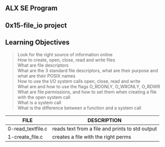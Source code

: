 ## ALX SE Program

## 0x15-file_io project

## Learning Objectives

> Look for the right source of information online<br>
> How to create, open, close, read and write files<br>
> What are file descriptors<br>
> What are the 3 standard file descriptors, what are their purpose and what are their POSIX names<br>
> How to use the I/O system calls open, close, read and write<br>
> What are and how to use the flags O_RDONLY, O_WRONLY, O_RDWR<br>
> What are file permissions, and how to set them when creating a file with the open system call<br>
> What is a system call<br>
> What is the difference between a function and a system call<br>

| FILE | DESCRIPTION |
| ---- | ----------- |
| 0-read_textfile.c | reads text from a file and prints to std output |
| 1-create_file.c | creates a file with the right perms |
